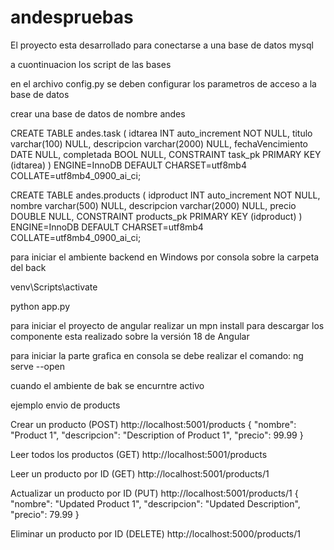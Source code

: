 # andespruebas


El proyecto esta desarrollado para conectarse a una base de datos mysql

a cuontinuacion los script de las bases

en el archivo  config.py  se deben configurar los parametros de acceso a la base de datos 

crear una base de datos de nombre andes



CREATE TABLE andes.task (
	idtarea INT auto_increment NOT NULL,
	titulo varchar(100) NULL,
	descripcion varchar(2000) NULL,
	fechaVencimiento DATE NULL,
	completada BOOL NULL,
	CONSTRAINT task_pk PRIMARY KEY (idtarea)
)
ENGINE=InnoDB
DEFAULT CHARSET=utf8mb4
COLLATE=utf8mb4_0900_ai_ci;




CREATE TABLE andes.products (
	idproduct INT auto_increment NOT NULL,
	nombre varchar(500) NULL,
	descripcion varchar(2000) NULL,
	precio DOUBLE NULL,
	CONSTRAINT products_pk PRIMARY KEY (idproduct)
)
ENGINE=InnoDB
DEFAULT CHARSET=utf8mb4
COLLATE=utf8mb4_0900_ai_ci;


para iniciar el ambiente backend  en Windows  por consola sobre la carpeta del back

venv\Scripts\activate

python app.py



para iniciar el proyecto de angular realizar un
 mpn install
 para descargar los componente esta realizado sobre la versión 18 de Angular

para iniciar la parte grafica en consola se debe realizar el comando:
   ng serve --open   


cuando el ambiente de bak se encurntre activo 


ejemplo envio de products 



Crear un producto (POST)
http://localhost:5001/products
{
  "nombre": "Product 1",
  "descripcion": "Description of Product 1",
  "precio": 99.99
}


Leer todos los productos (GET)
http://localhost:5001/products



Leer un producto por ID (GET)
http://localhost:5001/products/1




Actualizar un producto por ID (PUT)
http://localhost:5001/products/1
{
  "nombre": "Updated Product 1",
  "descripcion": "Updated Description",
  "precio": 79.99
}



Eliminar un producto por ID (DELETE)
http://localhost:5000/products/1